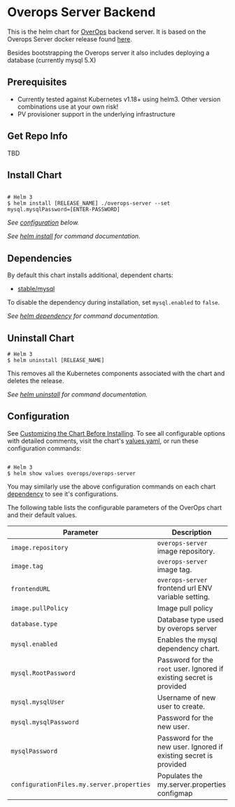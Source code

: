 # Overops Server Backend
This is the helm chart for [OverOps](https://www.overops.com/) backend server. It is based on the Overops Server docker release found [here](https://hub.docker.com/r/overops/server). 

Besides bootstrapping the Overops server it also includes deploying a database (currently mysql 5.X) 

## Prerequisites

* Currently tested against Kubernetes v1.18+ using helm3. Other version combinations use at your own risk!
* PV provisioner support in the underlying infrastructure

## Get Repo Info
TBD

## Install Chart
```console

# Helm 3
$ helm install [RELEASE_NAME] ./overops-server --set mysql.mysqlPassword=[ENTER-PASSWORD] 
```

_See [configuration](#configuration) below._

_See [helm install](https://helm.sh/docs/helm/helm_install/) for command documentation._

## Dependencies

By default this chart installs additional, dependent charts:

- [stable/mysql](https://github.com/helm/charts/tree/master/stable/mysql)

To disable the dependency during installation, set `mysql.enabled` to `false`. 

_See [helm dependency](https://helm.sh/docs/helm/helm_dependency/) for command documentation._

## Uninstall Chart

```console
# Helm 3
$ helm uninstall [RELEASE_NAME]
```

This removes all the Kubernetes components associated with the chart and deletes the release.

_See [helm uninstall](https://helm.sh/docs/helm/helm_uninstall/) for command documentation._

## Configuration

See [Customizing the Chart Before Installing](https://helm.sh/docs/intro/using_helm/#customizing-the-chart-before-installing). To see all configurable options with detailed comments, visit the chart's [values.yaml](./values.yaml), or run these configuration commands:

```console

# Helm 3
$ helm show values overops/overops-server
```

You may similarly use the above configuration commands on each chart [dependency](#dependencies) to see it's configurations.

The following table lists the configurable parameters of the OverOps chart and their default values.

| Parameter                                    | Description                                                                                  | Default                                              |
| -------------------------------------------- | -------------------------------------------------------------------------------------------- | ---------------------------------------------------- |
| `image.repository`                           | `overops-server` image repository.                                                           | `overops/server`                                     |
| `image.tag`                                  | `overops-server` image tag.                                                                  |  Pulled from chart.yaml                              |
| `frontendURL`                                | `overops-server` frontend url ENV variable setting.                                          |  `http://overops.127.0.0.1.nip.io:8080/`             |
| `image.pullPolicy`                           | Image pull policy                                                                            | `IfNotPresent`                                       |
| `database.type`                              | Database type used by overops server                                                         | `mysql`                                              |
| `mysql.enabled`                              | Enables the mysql dependency chart.                                                          | `true`                                               | 
| `mysql.RootPassword`                         | Password for the `root` user. Ignored if existing secret is provided                         | Random 10 characters                                 |
| `mysql.mysqlUser`                            | Username of new user to create.                                                              | `nil`                                                |
| `mysql.mysqlPassword`                        | Password for the new user.                                                                   | `nil`                                                |
| `mysqlPassword`                              | Password for the new user. Ignored if existing secret is provided                            | Random 10 characters                                 |
| `configurationFiles.my.server.properties`    | Populates the my.server.properties configmap                                                 | see [values](values.yaml)                            |
